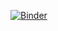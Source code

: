 [![Binder](https://mybinder.org/badge_logo.svg)](https://mybinder.org/v2/gh/adamogrady/ExeterUni/main)
